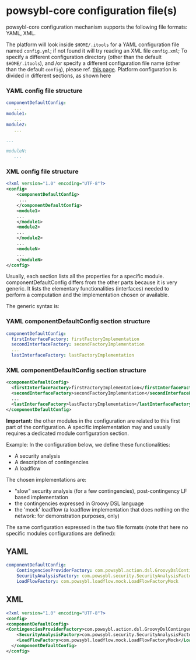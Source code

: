 ﻿# powsybl-core configuration file(s)

powsybl-core configuration mechanism supports the following file formats: YAML, XML.

The platform will look inside `$HOME/.itools` for a YAML configuration file named `config.yml`; if not found it will try reading an XML file `config.xml`;
To specify a different configuration directory (other than the default `$HOME/.itools`), and /or specify a different configuration file name (other than the default `config`),
please ref. [this page](README.md).
Platform configuration is divided in different sections, as shown here 

### YAML config file structure
```yaml
componentDefaultConfig:
   ...
module1:
   ...
module2:
   ...

...

moduleN:
   ...   
```

### XML config file structure
```xml
<?xml version="1.0" encoding="UTF-8"?>
<config>
    <componentDefaultConfig>
     ... 
    </componentDefaultConfig>
    <module1>
    ...
    </module1>
    <module2>
    ...
    </module2>
    ...
    <moduleN>
    ...
    </moduleN>
</config>
```

Usually, each section lists all the properties for a specific module. 
componentDefaultConfig differs from the other parts because it is very generic. 
It lists the elementary functionalities (interfaces) needed to perform a computation and the implementation chosen or available.

The generic syntax is:

### YAML componentDefaultConfig section structure
```yaml
componentDefaultConfig:
  firstInterfaceFactory: firstFactoryImplementation
  secondInterfaceFactory: secondFactoryImplementation
  ...
  lastInterfaceFactory: lastFactoryImplementation
```

### XML componentDefaultConfig section structure
```xml
<componentDefaultConfig>
  <firstInterfaceFactory>firstFactoryImplementation</firstInterfaceFactory>
  <secondInterfaceFactory>secondFactoryImplementation</secondInterfaceFactory>
  ...
  <lastInterfaceFactory>lastFactoryImplementation</lastInterfaceFactory>
</componentDefaultConfig>
```

**Important:** the other modules in the configuration are related to this first part of the configuration. 
A specific implementation may and usually requires a dedicated module configuration section. 


Example: In the configuration below, we define these functionalities:
 - A security analysis
 - A description of contingencies
 - A loadflow
         
The chosen implementations are:
 - "slow" security analysis (for a few contingencies), post-contingency LF based implementation
 - the contingencies expressed in Groovy DSL language
 - the 'mock' loadflow (a loadflow implementation that does nothing on the network: for demonstration purposes, only)
 
The same configuration expressed in the two file formats (note that here no specific modules configurations are defined):

## YAML
```yaml
componentDefaultConfig:
    ContingenciesProviderFactory: com.powsybl.action.dsl.GroovyDslContingenciesProviderFactory
    SecurityAnalysisFactory: com.powsybl.security.SecurityAnalysisFactoryImpl
    LoadFlowFactory: com.powsybl.loadflow.mock.LoadFlowFactoryMock

```

## XML
```xml
<?xml version="1.0" encoding="UTF-8"?>
<config>
<componentDefaultConfig>
<ContingenciesProviderFactory>com.powsybl.action.dsl.GroovyDslContingenciesProviderFactory</ContingenciesProviderFactory>
    <SecurityAnalysisFactory>com.powsybl.security.SecurityAnalysisFactoryImpl</SecurityAnalysisFactory>
    <LoadFlowFactory>com.powsybl.loadflow.mock.LoadFlowFactoryMock</LoadFlowFactory>
  </componentDefaultConfig>
</config>
```


